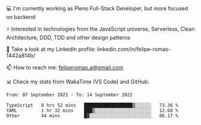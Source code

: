 💻 I'm currently working as Pleno Full-Stack Developer, but more focused on backend

⚡ Interested in technologies from the JavaScript universe, Serverless, Clean Architecture, DDD, TDD and other design patterns

👥 Take a look at my LinkedIn profile: linkedin.com/in/felipe-romao-1442a814b/

📫 How to reach me: feliperomao.a@gmail.com

📊 Check my stats from WakaTime (VS Code) and GitHub:

<!--START_SECTION:waka-->

```text
From: 07 September 2022 - To: 14 September 2022

TypeScript   8 hrs 52 mins   ██████████████████▒░░░░░░   73.36 %
YAML         1 hr 32 mins    ███▒░░░░░░░░░░░░░░░░░░░░░   12.68 %
Other        44 mins         █▓░░░░░░░░░░░░░░░░░░░░░░░   06.17 %
```

<!--END_SECTION:waka-->
